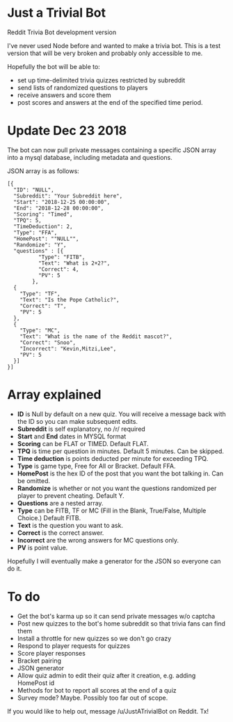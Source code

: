 # Just a Trivial Bot
Reddit Trivia Bot development version

I've never used Node before and wanted to make a trivia bot. This is a test version that will be very broken and probably only accessible to me. 

Hopefully the bot will be able to:
* set up time-delimited trivia quizzes restricted by subreddit
* send lists of randomized questions to players
* receive answers and score them
* post scores and answers at the end of the specified time period.

# Update Dec 23 2018

The bot can now pull private messages containing a specific JSON array into a mysql database, including metadata and questions.

JSON array is as follows: 

```
[{
  "ID": "NULL",
  "Subreddit": "Your Subreddit here",
  "Start": "2018-12-25 00:00:00",
  "End": "2018-12-28 00:00:00",
  "Scoring": "Timed",
  "TPQ": 5,
  "TimeDeduction": 2,
  "Type": "FFA",
  "HomePost": ""NULL"",
  "Randomize": "Y",
  "questions" : [{
          "Type": "FITB",
          "Text": "What is 2+2?",
          "Correct": 4,
          "PV": 5
        },
  {
    "Type": "TF",
    "Text": "Is the Pope Catholic?",
    "Correct": "T",
    "PV": 5
  },
  {
    "Type": "MC",
    "Text": "What is the name of the Reddit mascot?",
    "Correct": "Snoo",
    "Incorrect": "Kevin,Mitzi,Lee",
    "PV": 5
  }]
}]
```

# Array explained
* **ID** is Null by default on a new quiz. You will receive a message back with the ID so you can make subsequent edits.
* **Subreddit** is self explanatory, no /r/ required
* **Start** and **End** dates in MYSQL format
* **Scoring** can be FLAT or TIMED. Default FLAT.
* **TPQ** is time per question in minutes. Default 5 minutes. Can be skipped.
* **Time deduction** is points deducted per minute for exceeding TPQ.
* **Type** is game type, Free for All or Bracket. Default FFA.
* **HomePost** is the hex ID of the post that you want the bot talking in. Can be omitted.
* **Randomize** is whether or not you want the questions randomized per player to prevent cheating. Default Y.
* **Questions** are a nested array.
 * **Type** can be FITB, TF or MC (Fill in the Blank, True/False, Multiple Choice.) Default FITB.
 * **Text** is the question you want to ask.
 * **Correct** is the correct answer.
 * **Incorrect** are the wrong answers for MC questions only.
 * **PV** is point value.
 
 Hopefully I will eventually make a generator for the JSON so everyone can do it.
 
 # To do
 * Get the bot's karma up so it can send private messages w/o captcha
 * Post new quizzes to the bot's home subreddit so that trivia fans can find them
 * Install a throttle for new quizzes so we don't go crazy
 * Respond to player requests for quizzes
 * Score player responses
 * Bracket pairing
 * JSON generator
 * Allow quiz admin to edit their quiz after it creation, e.g. adding HomePost id
 * Methods for bot to report all scores at the end of a quiz
 * Survey mode? Maybe. Possibly too far out of scope.
 
 If you would like to help out, message /u/JustATrivialBot on Reddit. Tx!
